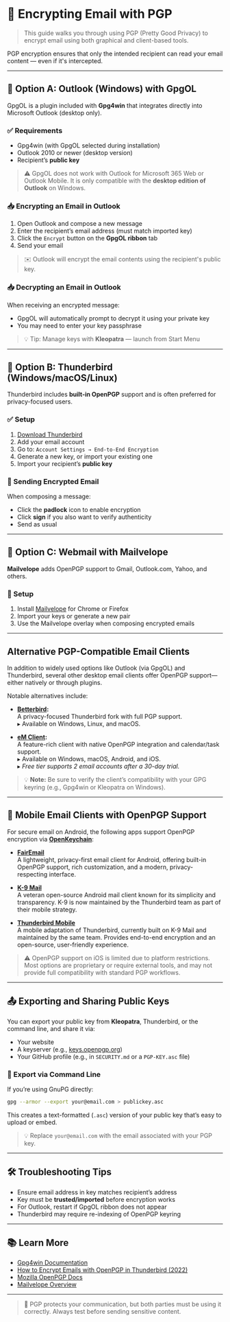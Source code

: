 # 📧 Encrypting Email with PGP

> This guide walks you through using PGP (Pretty Good Privacy) to encrypt email using both graphical and client-based tools.

PGP encryption ensures that only the intended recipient can read your email content — even if it's intercepted.

---

## 🔹 Option A: Outlook (Windows) with GpgOL

GpgOL is a plugin included with **Gpg4win** that integrates directly into Microsoft Outlook (desktop only).

### ✅ Requirements

- Gpg4win (with GpgOL selected during installation)
- Outlook 2010 or newer (desktop version)
- Recipient’s **public key**

> ⚠️ GpgOL does not work with Outlook for Microsoft 365 Web or Outlook Mobile. It is only compatible with the **desktop edition of Outlook** on Windows.

### 📥 Encrypting an Email in Outlook

1. Open Outlook and compose a new message
2. Enter the recipient’s email address (must match imported key)
3. Click the `Encrypt` button on the **GpgOL ribbon** tab
4. Send your email

> ✉️ Outlook will encrypt the email contents using the recipient's public key.

### 📥 Decrypting an Email in Outlook

When receiving an encrypted message:

- GpgOL will automatically prompt to decrypt it using your private key
- You may need to enter your key passphrase

> 💡 Tip: Manage keys with **Kleopatra** — launch from Start Menu

---

## 🔹 Option B: Thunderbird (Windows/macOS/Linux)

Thunderbird includes **built-in OpenPGP** support and is often preferred for privacy-focused users.

### ✅ Setup

1. [Download Thunderbird](https://www.thunderbird.net)
2. Add your email account
3. Go to: `Account Settings → End-to-End Encryption`
4. Generate a new key, or import your existing one
5. Import your recipient’s **public key**

### 🔐 Sending Encrypted Email

When composing a message:

- Click the **padlock** icon to enable encryption
- Click **sign** if you also want to verify authenticity
- Send as usual

---

## 🔹 Option C: Webmail with Mailvelope

**Mailvelope** adds OpenPGP support to Gmail, Outlook.com, Yahoo, and others.

### 🔧 Setup

1. Install [Mailvelope](https://www.mailvelope.com/) for Chrome or Firefox
2. Import your keys or generate a new pair
3. Use the Mailvelope overlay when composing encrypted emails

---

## Alternative PGP-Compatible Email Clients

In addition to widely used options like Outlook (via GpgOL) and Thunderbird, several other desktop email clients offer OpenPGP support—either natively or through plugins.

Notable alternatives include:

- **[Betterbird](https://www.betterbird.eu/):**  
  A privacy-focused Thunderbird fork with full PGP support.  
  ▸ Available on Windows, Linux, and macOS.

- **[eM Client](https://www.emclient.com/):**  
  A feature-rich client with native OpenPGP integration and calendar/task support.  
  ▸ Available on Windows, macOS, Android, and iOS.  
  ▸ _Free tier supports 2 email accounts after a 30-day trial._

> 💡 **Note:** Be sure to verify the client’s compatibility with your GPG keyring (e.g., Gpg4win or Kleopatra on Windows).

---

## 📱 Mobile Email Clients with OpenPGP Support

For secure email on Android, the following apps support OpenPGP encryption via [**OpenKeychain**](https://www.openkeychain.org/):

- **[FairEmail](https://email.faircode.eu/)**  
  A lightweight, privacy-first email client for Android, offering built-in OpenPGP support, rich customization, and a modern, privacy-respecting interface.

- **[K-9 Mail](https://k9mail.app/)**  
  A veteran open-source Android mail client known for its simplicity and transparency. K-9 is now maintained by the Thunderbird team as part of their mobile strategy.

- **[Thunderbird Mobile](https://www.thunderbird.net/en-US/mobile/)**  
  A mobile adaptation of Thunderbird, currently built on K-9 Mail and maintained by the same team. Provides end-to-end encryption and an open-source, user-friendly experience.

> ⚠️ OpenPGP support on iOS is limited due to platform restrictions.  
> Most options are proprietary or require external tools, and may not provide full compatibility with standard PGP workflows.

---

## 📤 Exporting and Sharing Public Keys

You can export your public key from **Kleopatra**, Thunderbird, or the command line, and share it via:

- Your website
- A keyserver (e.g., [keys.openpgp.org](https://keys.openpgp.org))
- Your GitHub profile (e.g., in `SECURITY.md` or a `PGP-KEY.asc` file)

### 🔧 Export via Command Line

If you’re using GnuPG directly:

```sh
gpg --armor --export your@email.com > publickey.asc
```

This creates a text-formatted (`.asc`) version of your public key that’s easy to upload or embed.

> 💡 Replace `your@email.com` with the email associated with your PGP key.

---

## 🛠 Troubleshooting Tips

- Ensure email address in key matches recipient’s address
- Key must be **trusted/imported** before encryption works
- For Outlook, restart if GpgOL ribbon does not appear
- Thunderbird may require re-indexing of OpenPGP keyring

---

## 📚 Learn More

- [Gpg4win Documentation](https://gpg4win.org/documentation.html)
- [How to Encrypt Emails with OpenPGP in Thunderbird (2022)](https://www.linuxbabe.com/security/encrypt-emails-gpg-thunderbird)
- [Mozilla OpenPGP Docs](https://support.mozilla.org/en-US/kb/openpgp-thunderbird-how-does-it-work)
- [Mailvelope Overview](https://www.mailvelope.com/help)

---

> 🔐 PGP protects your communication, but both parties must be using it correctly. Always test before sending sensitive content.
